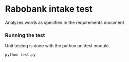 # Rabobank intake test

Analyzes words as specified in the requirements document

### Running the test

Unit testing is done with the python unittest module.
```
python test.py
```
